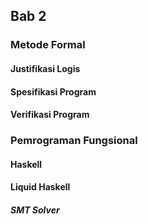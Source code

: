 ## Bab 2

### Metode Formal
#### Justifikasi Logis
#### Spesifikasi Program
#### Verifikasi Program
### Pemrograman Fungsional
#### Haskell
#### Liquid Haskell
##### SMT Solver

